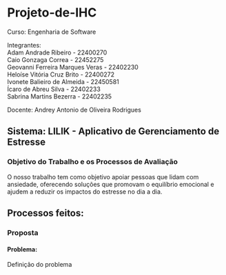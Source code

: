 # Projeto-de-IHC


Curso: Engenharia de Software<br/>

Integrantes:<br/>
Adam Andrade Ribeiro - 22400270<br/>
Caio Gonzaga Correa - 22452275<br/>
Geovanni Ferreira Marques Veras - 22402230<br/>
Heloíse Vitória Cruz Brito - 22400272<br/>
Ivonete Balieiro de Almeida - 22450581<br/>
Ícaro de Abreu Silva - 22402233<br/>
Sabrina Martins Bezerra - 22402235<br/>

Docente: Andrey Antonio de Oliveira Rodrigues<br/>

## Sistema: LILIK - Aplicativo de Gerenciamento de Estresse
### Objetivo do Trabalho e os Processos de Avaliação<br/>
O nosso trabalho tem como objetivo apoiar pessoas que lidam com ansiedade, oferecendo soluções que promovam o equilíbrio emocional e ajudem a reduzir os impactos do estresse no dia a dia.
## Processos feitos:
### Proposta
#### Problema:
Definição do problema


